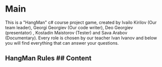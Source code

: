 #                                                                              Main            


This is a "HangMan" c# course project game, created by Ivailo Kirilov (Our team leader), Georgi Georgiev (Our code writer), Deo Georgiev (presentator)
, Kostadin Maistorov (Tester) and Sava Arabov (Documentary). Every role is chosen by our teacher Ivan Ivanov and below you will find everything that can answer your questions.


##              HangMan Rules                                                                                                    ##  Content

             
